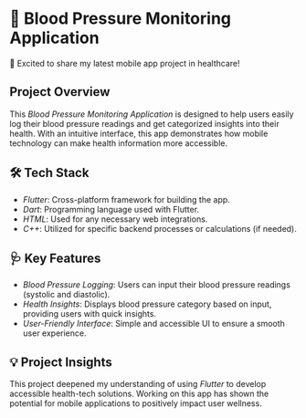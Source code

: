 # 📱 Blood Pressure Monitoring Application

🚀 Excited to share my latest mobile app project in healthcare!

## Project Overview
This *Blood Pressure Monitoring Application* is designed to help users easily log their blood pressure readings and get categorized insights into their health. With an intuitive interface, this app demonstrates how mobile technology can make health information more accessible.

## 🛠 Tech Stack
- *Flutter*: Cross-platform framework for building the app.
- *Dart*: Programming language used with Flutter.
- *HTML*: Used for any necessary web integrations.
- *C++*: Utilized for specific backend processes or calculations (if needed).

## 🩺 Key Features
- *Blood Pressure Logging*: Users can input their blood pressure readings (systolic and diastolic).
- *Health Insights*: Displays blood pressure category based on input, providing users with quick insights.
- *User-Friendly Interface*: Simple and accessible UI to ensure a smooth user experience.

## 💡 Project Insights
This project deepened my understanding of using *Flutter* to develop accessible health-tech solutions. Working on this app has shown the potential for mobile applications to positively impact user wellness.
